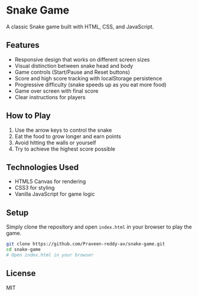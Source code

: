 # Snake Game

A classic Snake game built with HTML, CSS, and JavaScript.

## Features

- Responsive design that works on different screen sizes
- Visual distinction between snake head and body
- Game controls (Start/Pause and Reset buttons)
- Score and high score tracking with localStorage persistence
- Progressive difficulty (snake speeds up as you eat more food)
- Game over screen with final score
- Clear instructions for players

## How to Play

1. Use the arrow keys to control the snake
2. Eat the food to grow longer and earn points
3. Avoid hitting the walls or yourself
4. Try to achieve the highest score possible

## Technologies Used

- HTML5 Canvas for rendering
- CSS3 for styling
- Vanilla JavaScript for game logic

## Setup

Simply clone the repository and open `index.html` in your browser to play the game.

```bash
git clone https://github.com/Praveen-reddy-av/snake-game.git
cd snake-game
# Open index.html in your browser
```

## License

MIT